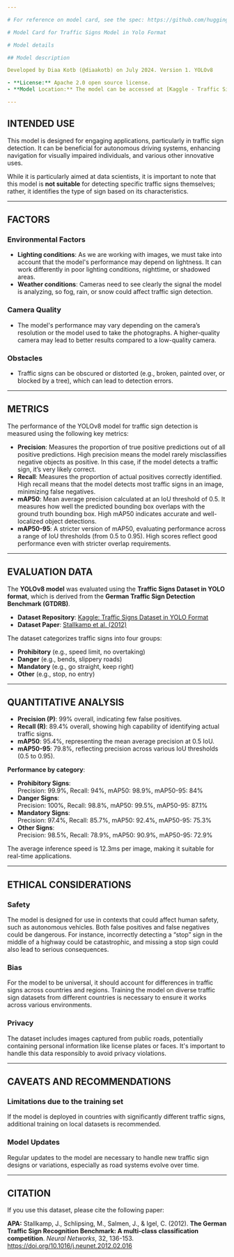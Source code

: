 ```yaml
---

# For reference on model card, see the spec: https://github.com/huggingface/huggingface_hub/blob/main/src/huggingface_hub/templates/modelcard_template.md

# Model Card for Traffic Signs Model in Yolo Format

# Model details

## Model description

Developed by Diaa Kotb (@diaakotb) on July 2024. Version 1. YOLOv8

- **License:** Apache 2.0 open source license.
- **Model Location:** The model can be accessed at [Kaggle - Traffic Signs Detection using YOLOv8](https://www.kaggle.com/code/diaakotb/traffic-signs-detection-using-yolov8#Evaluating-model).

---
```


## INTENDED USE

This model is designed for engaging applications, particularly in traffic sign detection. It can be beneficial for autonomous driving systems, enhancing navigation for visually impaired individuals, and various other innovative uses.

While it is particularly aimed at data scientists, it is important to note that this model is **not suitable** for detecting specific traffic signs themselves; rather, it identifies the type of sign based on its characteristics.

---

## FACTORS

### Environmental Factors

- **Lighting conditions**: As we are working with images, we must take into account that the model's performance may depend on lightness. It can work differently in poor lighting conditions, nighttime, or shadowed areas.
- **Weather conditions**: Cameras need to see clearly the signal the model is analyzing, so fog, rain, or snow could affect traffic sign detection.

### Camera Quality
- The model's performance may vary depending on the camera’s resolution or the model used to take the photographs. A higher-quality camera may lead to better results compared to a low-quality camera.

### Obstacles
- Traffic signs can be obscured or distorted (e.g., broken, painted over, or blocked by a tree), which can lead to detection errors.

---

## METRICS

The performance of the YOLOv8 model for traffic sign detection is measured using the following key metrics:

- **Precision**: Measures the proportion of true positive predictions out of all positive predictions. High precision means the model rarely misclassifies negative objects as positive. In this case, if the model detects a traffic sign, it’s very likely correct.
- **Recall**: Measures the proportion of actual positives correctly identified. High recall means that the model detects most traffic signs in an image, minimizing false negatives.
- **mAP50**: Mean average precision calculated at an IoU threshold of 0.5. It measures how well the predicted bounding box overlaps with the ground truth bounding box. High mAP50 indicates accurate and well-localized object detections.
- **mAP50-95**: A stricter version of mAP50, evaluating performance across a range of IoU thresholds (from 0.5 to 0.95). High scores reflect good performance even with stricter overlap requirements.

---

## EVALUATION DATA

The **YOLOv8 model** was evaluated using the **Traffic Signs Dataset in YOLO format**, which is derived from the **German Traffic Sign Detection Benchmark (GTDRB)**. 

- **Dataset Repository**: [Kaggle: Traffic Signs Dataset in YOLO Format](https://www.kaggle.com/datasets/valentynsichkar/traffic-signs-dataset-in-yolo-format/)
- **Dataset Paper**: [Stallkamp et al. (2012)](https://www.sciencedirect.com/science/article/abs/pii/S0893608012000457)

The dataset categorizes traffic signs into four groups:
- **Prohibitory** (e.g., speed limit, no overtaking)
- **Danger** (e.g., bends, slippery roads)
- **Mandatory** (e.g., go straight, keep right)
- **Other** (e.g., stop, no entry)

---

## QUANTITATIVE ANALYSIS

- **Precision (P)**: 99% overall, indicating few false positives.
- **Recall (R)**: 89.4% overall, showing high capability of identifying actual traffic signs.
- **mAP50**: 95.4%, representing the mean average precision at 0.5 IoU.
- **mAP50-95**: 79.8%, reflecting precision across various IoU thresholds (0.5 to 0.95).

**Performance by category**:

- **Prohibitory Signs**:  
  Precision: 99.9%, Recall: 94%, mAP50: 98.9%, mAP50-95: 84%
- **Danger Signs**:  
  Precision: 100%, Recall: 98.8%, mAP50: 99.5%, mAP50-95: 87.1%
- **Mandatory Signs**:  
  Precision: 97.4%, Recall: 85.7%, mAP50: 92.4%, mAP50-95: 75.3%
- **Other Signs**:  
  Precision: 98.5%, Recall: 78.9%, mAP50: 90.9%, mAP50-95: 72.9%

The average inference speed is 12.3ms per image, making it suitable for real-time applications.

---

## ETHICAL CONSIDERATIONS

### Safety
The model is designed for use in contexts that could affect human safety, such as autonomous vehicles. Both false positives and false negatives could be dangerous. For instance, incorrectly detecting a “stop” sign in the middle of a highway could be catastrophic, and missing a stop sign could also lead to serious consequences.

### Bias
For the model to be universal, it should account for differences in traffic signs across countries and regions. Training the model on diverse traffic sign datasets from different countries is necessary to ensure it works across various environments.

### Privacy
The dataset includes images captured from public roads, potentially containing personal information like license plates or faces. It's important to handle this data responsibly to avoid privacy violations.

---

## CAVEATS AND RECOMMENDATIONS

### Limitations due to the training set
If the model is deployed in countries with significantly different traffic signs, additional training on local datasets is recommended.

### Model Updates
Regular updates to the model are necessary to handle new traffic sign designs or variations, especially as road systems evolve over time.

---

## CITATION

If you use this dataset, please cite the following paper:

**APA:**
Stallkamp, J., Schlipsing, M., Salmen, J., & Igel, C. (2012). **The German Traffic Sign Recognition Benchmark: A multi-class classification competition**. _Neural Networks_, 32, 136-153. https://doi.org/10.1016/j.neunet.2012.02.016
